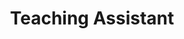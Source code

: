 ---
title: "Teaching Assistant"
course: "Linear Networks Analysis and Synthesis"
collection: teaching
#permalink: /teaching/2014-spring-teaching-1
venue: "Universidad Carlos III de Madrid"
starting_date: 2017-09-01
endind_date: 2018-01-15
---